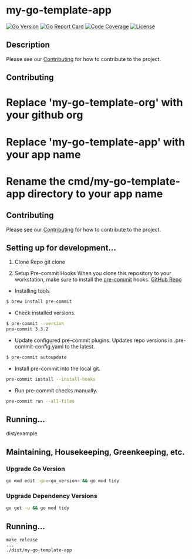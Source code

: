 # my-go-template-app

[![Go Version][go_version_img]][go_dev_url]
[![Go Report Card][go_report_img]][go_report_url]
[![Code Coverage][go_code_coverage_img]][repo_url]
[![License][repo_license_img]][repo_license_url]

## Description
Please see our [Contributing](./CONTRIBUTING.md) for how to contribute to the project.

## Contributing

# Replace 'my-go-template-org' with your github org
# Replace 'my-go-template-app' with your app name
# Rename the cmd/my-go-template-app directory to your app name

## Contributing
Please see our [Contributing](./CONTRIBUTING.md) for how to contribute to the project.

## Setting up for development...

1. Clone Repo
git clone <LINK>

2. Setup Pre-commit Hooks
When you clone this repository to your workstation, make sure to install the [pre-commit](https://pre-commit.com/) hooks. [GitHub Repo](https://github.com/pre-commit/pre-commit)

* Installing tools
```bash
$ brew install pre-commit
```

* Check installed versions.
```bash
$ pre-commit --version
pre-commit 3.3.2
```

* Update configured pre-commit plugins.  Updates repo versions in .pre-commit-config.yaml to the latest.
```bash
$ pre-commit autoupdate
```

* Install pre-commit into the local git.
```bash
pre-commit install --install-hooks
```

* Run pre-commit checks manually.
```bash
pre-commit run --all-files
```


## Running...

dist/example


## Maintaining, Housekeeping, Greenkeeping, etc.

### Upgrade Go Version

```bash
go mod edit -go=<go_version> && go mod tidy
```
### Upgrade Dependency Versions

```bash
go get -u && go mod tidy
```
## Running...
```
make release
...
./dist/my-go-template-app
```


<!-- Go -->

[go_download_url]: https://golang.org/dl/
[go_install_url]: https://golang.org/cmd/go/#hdr-Compile_and_install_packages_and_dependencies
[go_version_img]: https://img.shields.io/badge/Go-1.20+-00ADD8?style=for-the-badge&logo=go
[go_report_img]: https://img.shields.io/badge/Go_report-A+-success?style=for-the-badge&logo=none
[go_report_url]: https://goreportcard.com/report/github.com/my-go-template-org/my-go-template-app
[go_code_coverage_img]: https://img.shields.io/badge/code_coverage-88%25-success?style=for-the-badge&logo=none
[go_dev_url]: https://pkg.go.dev/github.com/my-go-template-org/my-go-template-app

<!-- Repository -->

[repo_url]: https://github.com/my-go-template-org/my-go-template-app
[repo_logo_url]: https://github.com/my-go-template-org/my-go-template-app/wiki/Logo
[repo_logo_img]: https://github.com/my-go-template-org/my-go-template-app/assets/11155743/95024afc-5e3b-4d6f-8c9c-5daaa51d080d
[repo_license_url]: https://github.com/my-go-template-org/my-go-template-app/blob/main/LICENSE
[repo_license_img]: http://img.shields.io/badge/license-MIT-red.svg?style=for-the-badge&logo=none
[repo_cc_url]: https://creativecommons.org/licenses/by-sa/4.0/
[repo_v2_url]: https://github.com/my-go-template-org/my-go-template-app/tree/v2
[repo_v3_url]: https://github.com/my-go-template-org/my-go-template-app/tree/v3
[repo_issues_url]: https://github.com/my-go-template-org/my-go-template-app/issues
[repo_pull_request_url]: https://github.com/my-go-template-org/my-go-template-app/pulls
[repo_discussions_url]: https://github.com/my-go-template-org/my-go-template-app/discussions
[repo_releases_url]: https://github.com/my-go-template-org/my-go-template-app/releases
[repo_wiki_url]: https://github.com/my-go-template-org/my-go-template-app/wiki
[repo_wiki_img]: https://img.shields.io/badge/docs-wiki_page-blue?style=for-the-badge&logo=none
[repo_wiki_faq_url]: https://github.com/my-go-template-org/my-go-template-app/wiki/FAQ

<!-- Project -->

<!-- Author -->

[author]: https://github.com/

<!-- Readme links -->

[dev_to_url]: https://dev.to/
[redis_url]: https://redis.io/
[postgresql_url]: https://postgresql.org/
[nginx_url]: https://nginx.org/
[traefik_url]: https://traefik.io/traefik/
[vitejs_url]: https://vitejs.dev/
[vuejs_url]: https://vuejs.org/
[react_url]: https://reactjs.org/
[preact_url]: https://preactjs.com/
[nextjs_url]: https://nextjs.org/
[nuxt3_url]: https://v3.nuxtjs.org/
[svelte_url]: https://svelte.dev/
[lit_url]: https://lit.dev/
[chi_url]: https://github.com/go-chi/chi
[fiber_url]: https://github.com/gofiber/fiber
[net_http_url]: https://golang.org/pkg/net/http/
[docker_url]: https://hub.docker.com/r/koddr/cgapp
[python_url]: https://www.python.org/downloads/
[ansible_url]: https://docs.ansible.com/ansible/latest/installation_guide/intro_installation.html#installing-ansible-on-specific-operating-systems
[brew_url]: https://brew.sh/
